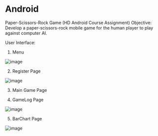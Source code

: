# Android

Paper-Scissors-Rock Game (HD Android Course Assignment)
  Objective: 	Develop a paper-scissors-rock mobile game for the human player to play against computer AI.
	
  
User Interface:
1. Menu

![image](https://user-images.githubusercontent.com/42562789/169680335-f88008a0-30b0-4fd9-b28f-faef10634fe6.png)



2. Register Page



![image](https://user-images.githubusercontent.com/42562789/169680373-3d4fa309-9c9a-4f92-bad1-a8afceaf503a.png)



3. Main Game Page




4. GameLog Page



 ![image](https://user-images.githubusercontent.com/42562789/169680431-6a6f1d90-7c5c-4727-a2d4-12e39cdb7e60.png)
 
 
5. BarChart Page



 ![image](https://user-images.githubusercontent.com/42562789/169680491-afacc991-397c-40c8-a609-693505797d1d.png)
 


